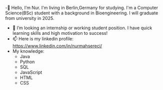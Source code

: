   -👋 Hello, 
  I’m Nur. I'm living in Berlin,Germany for studying. I'm a Computer Science(BSc) student with a background in Bioengineering. I will graduate from university in 2025.
  
  - 👀 I’m looking an internship or working student position. I have quick learning skills and high motivation to success!
  - 📫 Here is my linkedin profile: https://www.linkedin.com/in/nurmahsereci/
  - My knowledge:
    * Java
    * Python
    * SQL
    * JavaScript
    * HTML
    * CSS

